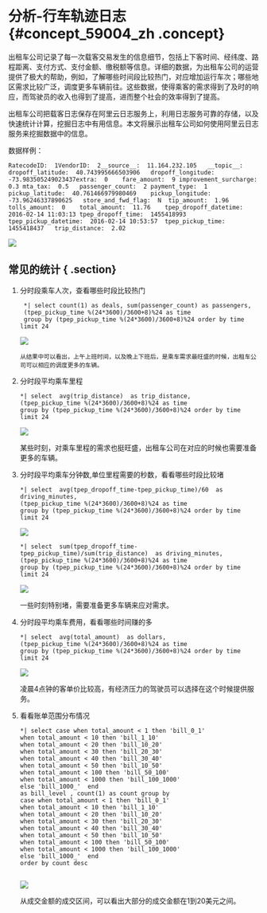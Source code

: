 # 分析-行车轨迹日志 {#concept_59004_zh .concept}

出租车公司记录了每一次载客交易发生的信息细节，包括上下客时间、经纬度、路程距离、支付方式、支付金额、缴税额等信息。详细的数据，为出租车公司的运营提供了极大的帮助，例如，了解哪些时间段比较热门，对应增加运行车次；哪些地区需求比较广泛，调度更多车辆前往。这些数据，使得乘客的需求得到了及时的响应，而驾驶员的收入也得到了提高，进而整个社会的效率得到了提高。

出租车公司把载客日志保存在阿里云日志服务上，利用日志服务可靠的存储，以及快速统计计算，挖掘日志中有用信息。本文将展示出租车公司如何使用阿里云日志服务来挖掘数据中的信息。

数据样例：

```
RatecodeID:  1VendorID:  2__source__:  11.164.232.105	__topic__:  dropoff_latitude:  40.743995666503906	dropoff_longitude:  -73.983505249023437extra:  0	fare_amount:  9	improvement_surcharge:  0.3	mta_tax:  0.5	passenger_count:  2	payment_type:  1	pickup_latitude:  40.761466979980469	pickup_longitude:  -73.96246337890625	store_and_fwd_flag:  N	tip_amount:  1.96	tolls_amount:  0	total_amount:  11.76	tpep_dropoff_datetime:  2016-02-14 11:03:13	tpep_dropoff_time:  1455418993	tpep_pickup_datetime:  2016-02-14 10:53:57	tpep_pickup_time:  1455418437	trip_distance:  2.02

```

![](http://static-aliyun-doc.oss-cn-hangzhou.aliyuncs.com/assets/img/13208/154443504132455_zh-CN.png)

## 常见的统计 { .section}

1.  分时段乘车人次，查看哪些时段比较热门

    ```
     *| select count(1) as deals, sum(passenger_count) as passengers,    
     (tpep_pickup_time %(24*3600)/3600+8)%24 as time        
     group by (tpep_pickup_time %(24*3600)/3600+8)%24 order by time limit 24
    
    ```

    ![](http://static-aliyun-doc.oss-cn-hangzhou.aliyuncs.com/assets/img/13208/154443504132456_zh-CN.png)

    ```
    从结果中可以看出，上午上班时间，以及晚上下班后，是乘车需求最旺盛的时候，出租车公司可以相应的调度更多的车辆。
    
    ```

2.  分时段平均乘车里程

    ```
    *| select  avg(trip_distance)  as trip_distance, 
    (tpep_pickup_time %(24*3600)/3600+8)%24 as time         
    group by (tpep_pickup_time %(24*3600)/3600+8)%24 order by time limit 24
    
    ```

    ![](http://static-aliyun-doc.oss-cn-hangzhou.aliyuncs.com/assets/img/13208/154443504132457_zh-CN.png)

    某些时刻，对乘车里程的需求也挺旺盛，出租车公司在对应的时候也需要准备更多的车辆。

3.  分时段平均乘车分钟数,单位里程需要的秒数，看看哪些时段比较堵

    ```
    *| select  avg(tpep_dropoff_time-tpep_pickup_time)/60  as driving_minutes, 
    (tpep_pickup_time %(24*3600)/3600+8)%24 as time  
    group by (tpep_pickup_time %(24*3600)/3600+8)%24 order by time limit 24
    
    ```

    ![](http://static-aliyun-doc.oss-cn-hangzhou.aliyuncs.com/assets/img/13208/154443504132458_zh-CN.png)

    ```
    *| select  sum(tpep_dropoff_time-tpep_pickup_time)/sum(trip_distance)  as driving_minutes, 
    (tpep_pickup_time %(24*3600)/3600+8)%24 as time        
    group by (tpep_pickup_time %(24*3600)/3600+8)%24 order by time limit 24
    
    ```

    ![](http://static-aliyun-doc.oss-cn-hangzhou.aliyuncs.com/assets/img/13208/154443504132459_zh-CN.png)

    一些时刻特别堵，需要准备更多车辆来应对需求。

4.  分时段平均乘车费用，看看哪些时间赚的多

    ```
    *| select  avg(total_amount)  as dollars, 
    (tpep_pickup_time %(24*3600)/3600+8)%24 as time 
    group by (tpep_pickup_time %(24*3600)/3600+8)%24 order by time limit 24
    
    ```

    ![](http://static-aliyun-doc.oss-cn-hangzhou.aliyuncs.com/assets/img/13208/154443504132460_zh-CN.png)

    凌晨4点钟的客单价比较高，有经济压力的驾驶员可以选择在这个时候提供服务。

5.  看看账单范围分布情况

    ```
    *| select case when total_amount < 1 then 'bill_0_1'  
    when total_amount < 10 then 'bill_1_10' 
    when total_amount < 20 then 'bill_10_20' 
    when total_amount < 30 then 'bill_20_30' 
    when total_amount < 40 then 'bill_30_40' 
    when total_amount < 50 then 'bill_10_50' 
    when total_amount < 100 then 'bill_50_100' 
    when total_amount < 1000 then 'bill_100_1000' 
    else 'bill_1000_'  end 
    as bill_level , count(1) as count group by 
    case when total_amount < 1 then 'bill_0_1'
    when total_amount < 10 then 'bill_1_10' 
    when total_amount < 20 then 'bill_10_20' 
    when total_amount < 30 then 'bill_20_30' 
    when total_amount < 40 then 'bill_30_40' 
    when total_amount < 50 then 'bill_10_50' 
    when total_amount < 100 then 'bill_50_100' 
    when total_amount < 1000 then 'bill_100_1000' 
    else 'bill_1000_'  end 
    order by count desc 
    
    
    ```

    ![](http://static-aliyun-doc.oss-cn-hangzhou.aliyuncs.com/assets/img/13208/154443504132461_zh-CN.png)

    从成交金额的成交区间，可以看出大部分的成交金额在1到20美元之间。


